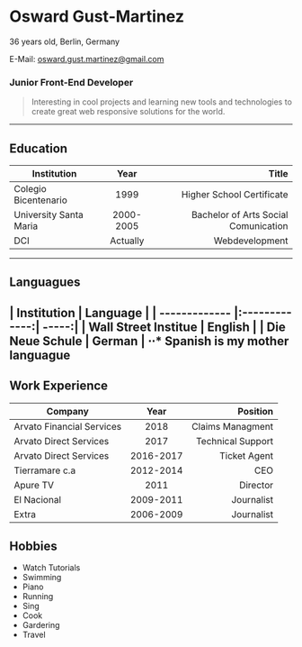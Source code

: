 # Osward Gust-Martinez
36 years old, Berlin, Germany

E-Mail: [osward.gust.martinez@gmail.com](osward.gust.martinez@gmail.con)
### Junior Front-End Developer

> Interesting in cool projects and learning new tools and technologies to create great web responsive solutions for the world.
-----

## Education
| Institution        | Year           | Title  |
| ------------- |:-------------:| -----:|
| Colegio Bicentenario      | 1999 | Higher School Certificate |
| University Santa Maria     | 2000-2005      |   Bachelor of Arts Social Comunication |
| DCI | Actually      |    Webdevelopment |
-----

## Languagues

| Institution        | Language | 
| ------------- |:-------------:| -----:|
| Wall Street Institue      | English |
| Die Neue Schule      | German |
⋅⋅* Spanish is my mother languague
------

## Work Experience
| Company        | Year           | Position  |
| ------------- |:-------------:| -----:|
| Arvato Financial Services      | 2018 | Claims Managment |
| Arvato Direct Services     | 2017 | Technical Support   |
| Arvato Direct Services | 2016-2017 |  Ticket Agent |
| Tierramare c.a | 2012-2014 | CEO |
| Apure TV | 2011 | Director |
| El Nacional | 2009-2011 |  Journalist |
| Extra | 2006-2009 | Journalist |

## Hobbies
* Watch Tutorials
* Swimming
* Piano
* Running
* Sing 
* Cook
* Gardering
* Travel

